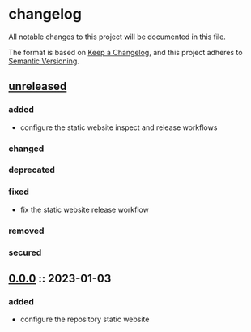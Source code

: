 # changelog

All notable changes to this project will be documented in this file.

The format is based on [Keep a Changelog][changelog],
and this project adheres to [Semantic Versioning][semver].

## [unreleased]

### added

- configure the static website inspect and release workflows

### changed

### deprecated

### fixed

- fix the static website release workflow

### removed

### secured

## [0.0.0] :: 2023-01-03

### added

- configure the repository static website

[0.0.0]: https://github.com/derftx/derftx.github.io/releases
[changelog]: https://keepachangelog.com/en/1.0.0
[semver]: https://semver.org/spec/v2.0.0.html
[unreleased]: https://github.com/derftx/derftx.github.io
